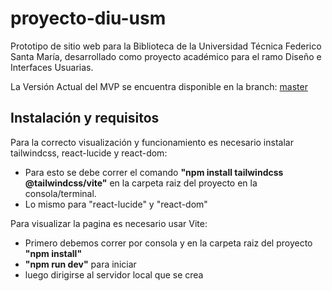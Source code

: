 # proyecto-diu-usm
Prototipo de sitio web para la Biblioteca de la Universidad Técnica Federico Santa María, desarrollado como proyecto académico para el ramo Diseño e Interfaces Usuarias.

La Versión Actual del MVP se encuentra disponible en la branch: [master](https://github.com/LucasApaCode/proyecto-diu-usm/tree/master)

## Instalación y requisitos
Para la correcto visualización y funcionamiento es necesario instalar tailwindcss, react-lucide y react-dom:
  -  Para esto se debe correr el comando **"npm install tailwindcss @tailwindcss/vite"** en la carpeta raiz del proyecto en la consola/terminal.
  -  Lo mismo para "react-lucide" y "react-dom"

Para visualizar la pagina es necesario usar Vite:
  -  Primero debemos correr por consola y en la carpeta raiz del proyecto **"npm install"**
  -  **"npm run dev"** para iniciar
  -  luego dirigirse al servidor local que se crea
